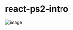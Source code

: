# react-ps2-intro

![image](https://user-images.githubusercontent.com/5009316/125375582-a2420000-e3cc-11eb-88b7-7b4fc5e95d59.png)
